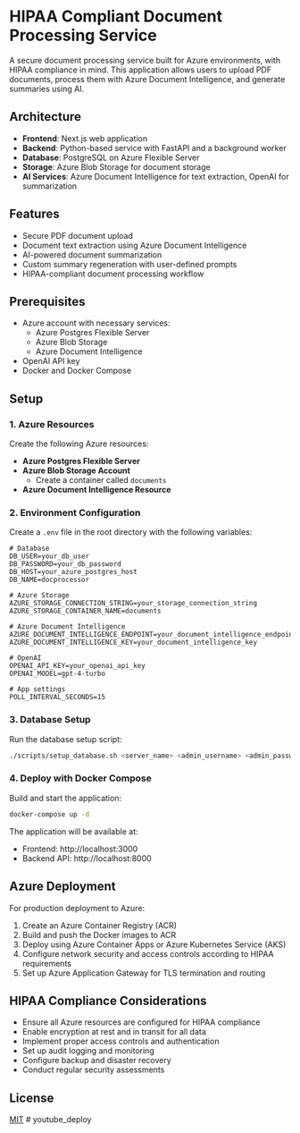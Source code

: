 # HIPAA Compliant Document Processing Service

A secure document processing service built for Azure environments, with HIPAA compliance in mind. This application allows users to upload PDF documents, process them with Azure Document Intelligence, and generate summaries using AI.

## Architecture

- **Frontend**: Next.js web application
- **Backend**: Python-based service with FastAPI and a background worker
- **Database**: PostgreSQL on Azure Flexible Server
- **Storage**: Azure Blob Storage for document storage
- **AI Services**: Azure Document Intelligence for text extraction, OpenAI for summarization

## Features

- Secure PDF document upload
- Document text extraction using Azure Document Intelligence
- AI-powered document summarization
- Custom summary regeneration with user-defined prompts
- HIPAA-compliant document processing workflow

## Prerequisites

- Azure account with necessary services:
  - Azure Postgres Flexible Server
  - Azure Blob Storage
  - Azure Document Intelligence
- OpenAI API key
- Docker and Docker Compose

## Setup

### 1. Azure Resources

Create the following Azure resources:

- **Azure Postgres Flexible Server**
- **Azure Blob Storage Account**
  - Create a container called `documents`
- **Azure Document Intelligence Resource**

### 2. Environment Configuration

Create a `.env` file in the root directory with the following variables:

```env
# Database
DB_USER=your_db_user
DB_PASSWORD=your_db_password
DB_HOST=your_azure_postgres_host
DB_NAME=docprocessor

# Azure Storage
AZURE_STORAGE_CONNECTION_STRING=your_storage_connection_string
AZURE_STORAGE_CONTAINER_NAME=documents

# Azure Document Intelligence
AZURE_DOCUMENT_INTELLIGENCE_ENDPOINT=your_document_intelligence_endpoint
AZURE_DOCUMENT_INTELLIGENCE_KEY=your_document_intelligence_key

# OpenAI
OPENAI_API_KEY=your_openai_api_key
OPENAI_MODEL=gpt-4-turbo

# App settings
POLL_INTERVAL_SECONDS=15
```

### 3. Database Setup

Run the database setup script:

```bash
./scripts/setup_database.sh <server_name> <admin_username> <admin_password>
```

### 4. Deploy with Docker Compose

Build and start the application:

```bash
docker-compose up -d
```

The application will be available at:
- Frontend: http://localhost:3000
- Backend API: http://localhost:8000

## Azure Deployment

For production deployment to Azure:

1. Create an Azure Container Registry (ACR)
2. Build and push the Docker images to ACR
3. Deploy using Azure Container Apps or Azure Kubernetes Service (AKS)
4. Configure network security and access controls according to HIPAA requirements
5. Set up Azure Application Gateway for TLS termination and routing

## HIPAA Compliance Considerations

- Ensure all Azure resources are configured for HIPAA compliance
- Enable encryption at rest and in transit for all data
- Implement proper access controls and authentication
- Set up audit logging and monitoring
- Configure backup and disaster recovery
- Conduct regular security assessments

## License

[MIT](LICENSE) # youtube_deploy
